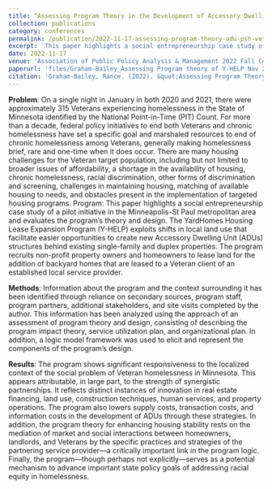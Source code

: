 ```yaml
---
title: “Assessing Program Theory in the Development of Accessory Dwelling Unit Supportive Housing for Veteran Homelessness"
collection: publications
category: conferences
permalink: /publication/2022-11-17-assessing-program-theory-adu-psh-veteran-homelessness
excerpt: 'This paper highlights a social entrepreneurship case study of a pilot initiative by YardHomesMN in the Minneapolis-St Paul metropolitan area and evaluates the program’s theory and design.'
date: 2022-11-17
venue: 'Association of Public Policy Analysis & Management 2022 Fall Conference'
paperurl: 'files/Graham-Bailey_Assessing Program theory of Y-HELP Nov 2022_APPAM.pdf'
citation: 'Graham-Bailey, Rance. (2022). &quot;Assessing Program Theory in the Development of Accessory Dwelling Unit Supportive Housing for Veteran Homelessness.&quot; <i>Association of Public Policy Analysis & Management 2022 Fall Conference</i>. 1(3).'
---
```


**Problem**: On a single night in January in both 2020 and 2021, there were approximately 315 Veterans experiencing homelessness in the State of Minnesota identified by the National Point-in-Time (PIT) Count. For more than a decade, federal policy initiatives to end both Veterans and chronic homelessness have set a specific goal and marshaled resources to end of chronic homelessness among Veterans, generally making homelessness brief, rare and one-time when it does occur. There are many housing challenges for the Veteran target population, including but not limited to broader issues of affordability, a shortage in the availability of housing, chronic homelessness, racial discrimination, other forms of discrimination and screening, challenges in maintaining housing, matching of available housing to needs, and obstacles present in the implementation of targeted housing programs.
Program: This paper highlights a social entrepreneurship case study of a pilot initiative in the Minneapolis-St Paul metropolitan area and evaluates the program’s theory and design. The YardHomes Housing Lease Expansion Program (Y-HELP) exploits shifts in local land use that facilitate easier opportunities to create new Accessory Dwelling Unit (ADUs) structures behind existing single-family and duplex properties. The program recruits non-profit property owners and homeowners to lease land for the addition of backyard homes that are leased to a Veteran client of an established local service provider.

**Methods**: Information about the program and the context surrounding it has been identified through reliance on secondary sources, program staff, program partners, additional stakeholders, and site visits completed by the author. This information has been analyzed using the approach of an assessment of program theory and design, consisting of describing the program impact theory, service utilization plan, and organizational plan. In addition, a logic model framework was used to elicit and represent the components of the program’s design.

**Results**: The program shows significant responsiveness to the localized context of the social problem of Veteran homelessness in Minnesota. This appears attributable, in large part, to the strength of synergistic partnerships. It reflects distinct instances of innovation in real estate financing, land use, construction techniques, human services, and property operations. The program also lowers supply costs, transaction costs, and information costs in the development of ADUs through these strategies. In addition, the program theory for enhancing housing stability rests on the mediation of market and social interactions between homeowners, landlords, and Veterans by the specific practices and strategies of the partnering service provider—a critically important link in the program logic. Finally, the program—though perhaps not explicitly—serves as a potential mechanism to advance important state policy goals of addressing racial equity in homelessness.